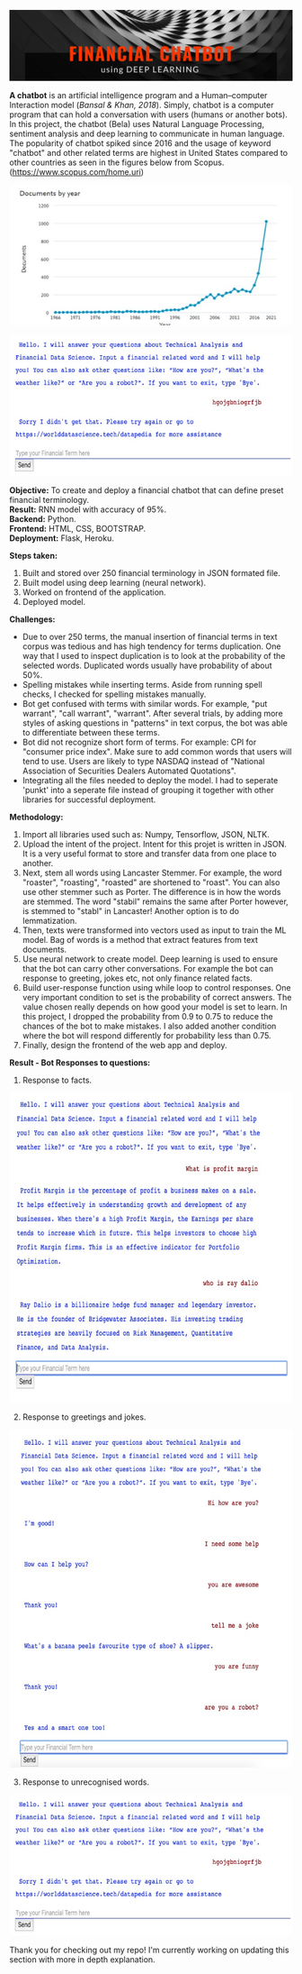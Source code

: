 ![Title](https://github.com/Hafizah/Financial-Chatbot-Model-Deployment-Using-Deep-Learning/blob/main/result%20images/Title.png)

**A chatbot** is an artificial intelligence program and a Human–computer Interaction model (*Bansal & Khan, 2018*). Simply, chatbot is a computer program that can hold a conversation with users (humans or another bots). In this project, the chatbot (Bela) uses Natural Language Processing, sentiment analysis and deep learning to communicate in human language. The popularity of chatbot spiked since 2016 and the usage of keyword "chatbot" and other related terms are highest in United States compared to other countries as seen in the figures below from Scopus. (https://www.scopus.com/home.uri)

<p align="center">
  <img width="600" height="250" src="https://github.com/Hafizah/Financial-Chatbot-Model-Deployment-Using-Deep-Learning/blob/main/result%20images/year.jpg">
</p>

<p align="center">
  <img width="600" height="250" src="https://github.com/Hafizah/Financial-Chatbot-Model-Deployment-Using-Deep-Learning/blob/main/result%20images/Wrong%20words.jpg">
</p>

**Objective:** To create and deploy a financial chatbot that can define preset financial terminology. <br>
**Result:** RNN model with accuracy of 95%.<br>
**Backend:** Python. <br>
**Frontend:** HTML, CSS, BOOTSTRAP. <br>
**Deployment:** Flask, Heroku. <br>

**Steps taken:**
1. Built and stored over 250 financial terminology in JSON formated file.
2. Built model using deep learning (neural network).
3. Worked on frontend of the application.
4. Deployed model.

**Challenges:**
- Due to over 250 terms, the manual insertion of financial terms in text corpus was tedious and has high tendency for terms duplication. One way that I used to inspect duplication is to look at the probability of the selected words. Duplicated words usually have probability of about 50%. 
- Spelling mistakes while inserting terms. Aside from running spell checks, I checked for spelling mistakes manually.
- Bot get confused with terms with similar words. For example, "put warrant", "call warrant", "warrant". After several trials, by adding more styles of asking questions in "patterns" in text corpus, the bot was able to differentiate between these terms.
- Bot did not recognize short form of terms. For example: CPI for "consumer price index". Make sure to add common words that users will tend to use. Users are likely to type NASDAQ instead of "National Association of Securities Dealers Automated Quotations". 
- Integrating all the files needed to deploy the model. I had to seperate 'punkt' into a seperate file instead of grouping it together with other libraries for successful deployment.

**Methodology:**
1. Import all libraries used such as: Numpy, Tensorflow, JSON, NLTK.
2. Upload the intent of the project. Intent for this projet is written in JSON. It is a very useful format to store and transfer data from one place to another.
3. Next, stem all words using Lancaster Stemmer. For example, the word "roaster", "roasting", "roasted" are shortened to "roast". You can also use other stemmer such as Porter. The difference is in how the words are stemmed. The word "stabil" remains the same after Porter however, is stemmed to "stabl" in Lancaster! Another option is to do lemmatization. 
4. Then, texts were transformed into vectors used as input to train the ML model. Bag of words is a method that extract features from text documents. 
5. Use neural network to create model. Deep learning is used to ensure that the bot can carry other conversations. For example the bot can response to greeting, jokes etc, not only finance related facts.
6. Build user-response function using while loop to control responses. One very important condition to set is the probability of correct answers. The value chosen really depends on how good your model is set to learn. In this project, I dropped the probability from 0.9 to 0.75 to reduce the chances of the bot to make mistakes. I also added another condition where the bot will respond differently for probability less than 0.75.
7. Finally, design the frontend of the web app and deploy.

**Result - Bot Responses to questions:**

1. Response to facts.
<p align="center">
  <img width="780" height="550" src="https://github.com/Hafizah/Financial-Chatbot-Model-Deployment-Using-Deep-Learning/blob/main/result%20images/Facts.jpg">
</p>

2. Response to greetings and jokes.
<p align="center">
  <img width="780" height="600" src="https://github.com/Hafizah/Financial-Chatbot-Model-Deployment-Using-Deep-Learning/blob/main/result%20images/greeting%20and%20jokes.jpg">
</p>

3. Response to unrecognised words.
<p align="center">
  <img width="600" height="250" src="https://github.com/Hafizah/Financial-Chatbot-Model-Deployment-Using-Deep-Learning/blob/main/result%20images/Wrong%20words.jpg">
</p>

Thank you for checking out my repo! I'm currently working on updating this section with more in depth explanation. 
